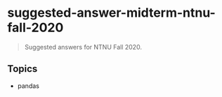 # suggested-answer-midterm-ntnu-fall-2020

> Suggested answers for NTNU Fall 2020.

## Topics

- pandas
